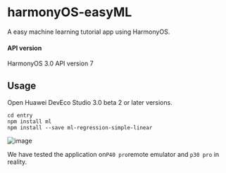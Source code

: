 # harmonyOS-easyML

A easy machine learning tutorial app using HarmonyOS.

#### API version

HarmonyOS 3.0 API version 7

## Usage

Open Huawei DevEco Studio 3.0 beta 2 or later versions.

```shell
cd entry
npm install ml
npm install --save ml-regression-simple-linear
```
![image](https://user-images.githubusercontent.com/85046312/163530595-ae99aa35-f61b-4865-998e-29e63f0da839.png)
<!--  -->

We have tested the application on`P40 pro`remote emulator and `p30 pro` in reality.
